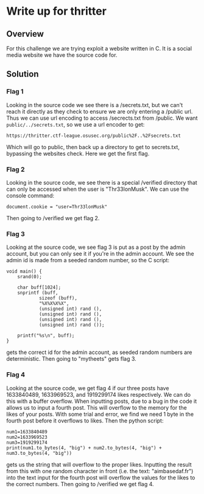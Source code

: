 # Write up for thritter

## Overview

For this challenge we are trying exploit a website written in C. It is a social media website we have the source code for.

## Solution

### Flag 1

Looking in the source code we see there is a /secrets.txt, but we can't reach it directly as they check to ensure we are only entering a /public url.
Thus we can use url encoding to access /secrects.txt from /public.
We want ```public/../secrets.txt```, so we use a url encoder to get:
```
https://thritter.ctf-league.osusec.org/public%2F..%2Fsecrets.txt
```
Which will go to public, then back up a directory to get to secrets.txt, bypassing the websites check.
Here we get the first flag.

### Flag 2

Looking in the source code, we see there is a special /verified directory that can only be accessed when the user is "Thr33lonMusk".
We can use the console command:
```
document.cookie = "user=Thr33lonMusk"
```
Then going to /verified we get flag 2.

### Flag 3

Looking at the source code, we see flag 3 is put as a post by the admin account, but you can only see it if you're in the admin account.
We see the admin id is made from a seeded random number, so the C script:
```
void main() {
    srand(0);

    char buff[1024];
    snprintf (buff,
            sizeof (buff),
            "%X%X%X%X",
            (unsigned int) rand (),
            (unsigned int) rand (),
            (unsigned int) rand (),
            (unsigned int) rand ());

    printf("%s\n", buff);
}
```
gets the correct id for the admin account, as seeded random numbers are deterministic.
Then going to "mytheets" gets flag 3.

### Flag 4

Looking at the source code, we get flag 4 if our three posts have 1633840489, 1633969523, and 1919299174 likes respectively. 
We can do this with a buffer overflow. When inputting posts, due to a bug in the code it allows us to input a fourth post. 
This will overflow to the memory for the likes of your posts. With some trial and error, we find we need 1 byte in the fourth post 
before it overflows to likes. Then the python script:
```
num1=1633840489
num2=1633969523
num3=1919299174
print(num1.to_bytes(4, "big") + num2.to_bytes(4, "big") + num3.to_bytes(4, "big"))
```
gets us the string that will overflow to the proper likes. Inputting the result from this with one random character in front 
(i.e. the text: "aimbasedaf.fr") into the text input for the fourth post will overflow the values for the likes to the correct numbers. 
Then going to /verified we get flag 4.










